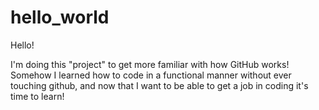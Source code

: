 # hello_world

Hello!

I'm doing this "project" to get more familiar with how GitHub works! Somehow I learned how to code in a functional manner without ever touching github, and now that I want to be able to get a job in coding it's time to learn!
